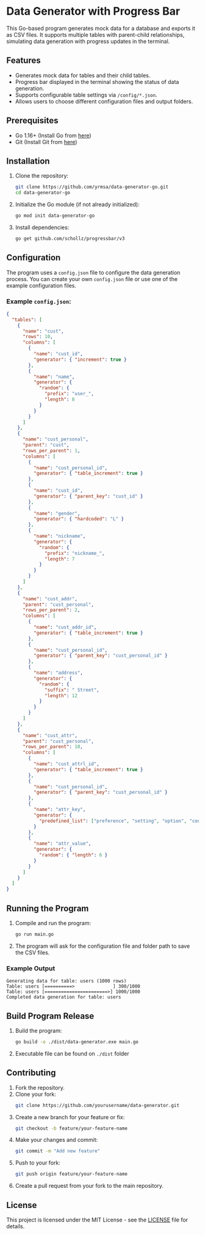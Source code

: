 # Data Generator with Progress Bar

This Go-based program generates mock data for a database and exports it as CSV files. It supports multiple tables with parent-child relationships, simulating data generation with progress updates in the terminal.

## Features
- Generates mock data for tables and their child tables.
- Progress bar displayed in the terminal showing the status of data generation.
- Supports configurable table settings via `/config/*.json`.
- Allows users to choose different configuration files and output folders.

## Prerequisites

- Go 1.16+ (Install Go from [here](https://golang.org/dl/))
- Git (Install Git from [here](https://git-scm.com/))

## Installation

1. Clone the repository:
   ```bash
   git clone https://github.com/yrmsa/data-generator-go.git
   cd data-generator-go
   ```

2. Initialize the Go module (if not already initialized):
   ```bash
   go mod init data-generator-go
   ```

3. Install dependencies:
   ```bash
   go get github.com/schollz/progressbar/v3
   ```

## Configuration

The program uses a `config.json` file to configure the data generation process. You can create your own `config.json` file or use one of the example configuration files.

### Example `config.json`:
```json
{
  "tables": [
    {
      "name": "cust",
      "rows": 10,
      "columns": [
        {
          "name": "cust_id",
          "generator": { "increment": true }
        },
        {
          "name": "name",
          "generator": {
            "random": {
              "prefix": "user_",
              "length": 8
            }
          }
        }
      ]
    },
    {
      "name": "cust_personal",
      "parent": "cust",
      "rows_per_parent": 1,
      "columns": [
        {
          "name": "cust_personal_id",
          "generator": { "table_increment": true }
        },
        {
          "name": "cust_id",
          "generator": { "parent_key": "cust_id" }
        },
        {
          "name": "gender",
          "generator": { "hardcoded": "L" }
        },
        {
          "name": "nickname",
          "generator": {
            "random": { 
              "prefix": "nickname_",
              "length": 7
            }
          }
        }
      ]
    },
    {
      "name": "cust_addr",
      "parent": "cust_personal",
      "rows_per_parent": 2,
      "columns": [
        {
          "name": "cust_addr_id",
          "generator": { "table_increment": true }
        },
        {
          "name": "cust_personal_id",
          "generator": { "parent_key": "cust_personal_id" }
        },
        {
          "name": "address",
          "generator": {
            "random": {
              "suffix": " Street",
              "length": 12
            }
          }
        }
      ]
    },
    {
      "name": "cust_attr",
      "parent": "cust_personal",
      "rows_per_parent": 10,
      "columns": [
        {
          "name": "cust_attrl_id",
          "generator": { "table_increment": true }
        },
        {
          "name": "cust_personal_id",
          "generator": { "parent_key": "cust_personal_id" }
        },
        {
          "name": "attr_key",
          "generator": { 
            "predefined_list": ["preference", "setting", "option", "config"]
          }
        },
        {
          "name": "attr_value",
          "generator": {
            "random": { "length": 6 }
          }
        }
      ]
    }
  ]
}
```

## Running the Program

1. Compile and run the program:
   ```bash
   go run main.go
   ```

2. The program will ask for the configuration file and folder path to save the CSV files.

### Example Output
```plaintext
Generating data for table: users (1000 rows)
Table: users [==========>              ] 300/1000
Table: users [=======================>] 1000/1000
Completed data generation for table: users
```

## Build Program Release
1. Build the program:
   ```bash
   go build -o ./dist/data-generator.exe main.go
   ```
2. Executable file can be found on `./dist` folder

## Contributing

1. Fork the repository.
2. Clone your fork:
   ```bash
   git clone https://github.com/yourusername/data-generator.git
   ```
3. Create a new branch for your feature or fix:
   ```bash
   git checkout -b feature/your-feature-name
   ```
4. Make your changes and commit:
   ```bash
   git commit -m "Add new feature"
   ```
5. Push to your fork:
   ```bash
   git push origin feature/your-feature-name
   ```
6. Create a pull request from your fork to the main repository.

## License

This project is licensed under the MIT License - see the [LICENSE](LICENSE) file for details.

